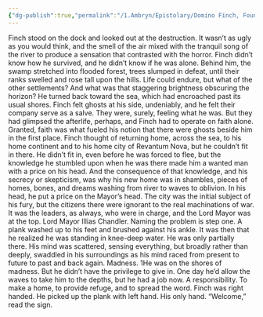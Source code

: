 ```yaml
---
{"dg-publish":true,"permalink":"/1.Ambryn/Epistolary/Domino Finch, Founder/"}
---
```


Finch stood on the dock and looked out at the destruction. It wasn’t as ugly as you would think, and the smell of the air mixed with the tranquil song of the river to produce a sensation that contrasted with the horror. Finch didn’t know how he survived, and he didn’t know if he was alone.  Behind him, the swamp stretched into flooded forest, trees slumped in defeat, until their ranks swelled and rose tall upon the hills. Life could endure, but what of the other settlements? And what was that staggering brightness obscuring the horizon? He turned back toward the sea, which had encroached past its usual shores. Finch felt ghosts at his side, undeniably, and he felt their company serve as a salve. They were, surely, feeling what he was. But they had glimpsed the afterlife, perhaps, and Finch had to operate on faith alone. Granted, faith was what fueled his notion that there were ghosts beside him in the first place. Finch thought of returning home, across the sea, to his home continent and to his home city of Revantum Nova, but he couldn’t fit in there. He didn’t fit in, even before he was forced to flee, but the knowledge he stumbled upon when he was there made him a wanted man with a price on his head. And the consequence of that knowledge, and his secrecy or skepticism, was why his new home was in shambles, pieces of homes, bones, and dreams washing from river to waves to oblivion. In his head, he put a price on the Mayor’s head. The city was the initial subject of his fury, but the citizens there were ignorant to the real machinations of war. It was the leaders, as always, who were in charge, and the Lord Mayor was at the top. Lord Mayor Illias Chandler. Naming the problem is step one.  A plank washed up to his feet and brushed against his ankle. It was then that he realized he was standing in knee-deep water. He was only partially there. His mind was scattered, sensing everything, but broadly rather than deeply, swaddled in his surroundings as his mind raced from present to future to past and back again. Madness. 1He was on the shores of madness. But he didn’t have the privilege to give in. One day he’d allow the waves to take him to the depths, but he had a job now. A responsibility. To make a home, to provide refuge, and to spread the word. Finch was right handed. He picked up the plank with left hand. His only hand.  “Welcome,” read the sign. 